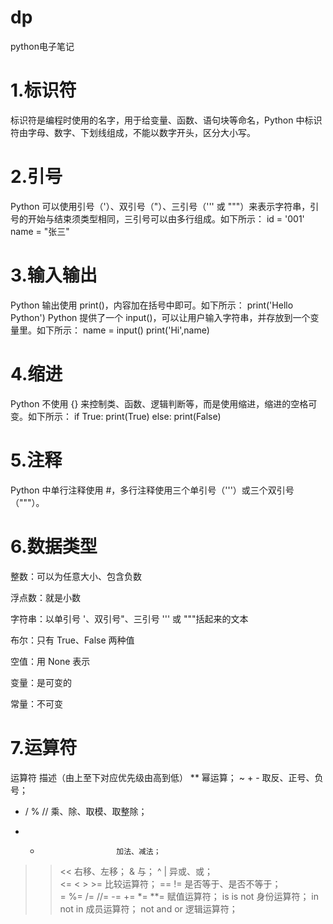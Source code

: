 # dp
python电子笔记
# 1.标识符
标识符是编程时使用的名字，用于给变量、函数、语句块等命名，Python 中标识符由字母、数字、下划线组成，不能以数字开头，区分大小写。
# 2.引号
Python 可以使用引号（'）、双引号（"）、三引号（''' 或 """）来表示字符串，引号的开始与结束须类型相同，三引号可以由多行组成。如下所示：
id = '001'
name = "张三"
# 3.输入输出
Python 输出使用 print()，内容加在括号中即可。如下所示：
print('Hello Python')
Python 提供了一个 input()，可以让用户输入字符串，并存放到一个变量里。如下所示：
name = input()
print('Hi',name)
# 4.缩进
Python 不使用 {} 来控制类、函数、逻辑判断等，而是使用缩进，缩进的空格可变。如下所示：
if True:
    print(True)
else:
    print(False)
# 5.注释
Python 中单行注释使用 #，多行注释使用三个单引号（'''）或三个双引号（"""）。
# 6.数据类型
整数：可以为任意大小、包含负数

浮点数：就是小数

字符串：以单引号 '、双引号"、三引号 ''' 或 """括起来的文本

布尔：只有 True、False 两种值

空值：用 None 表示

变量：是可变的

常量：不可变
# 7.运算符
运算符	                  描述（由上至下对应优先级由高到低）
**	                     幂运算；
~ + -	                   取反、正号、负号；
* / % //	               乘、除、取模、取整除；
+ -	                     加法、减法；
>> <<	                   右移、左移；
&	                       与；
^ |                      异或、或；	
<= < > >=	               比较运算符；
== !=                    是否等于、是否不等于；	
= %= /= //= -= += *= **= 赋值运算符；
is is not                身份运算符；	
in not in                成员运算符；	
not and or              逻辑运算符；	
